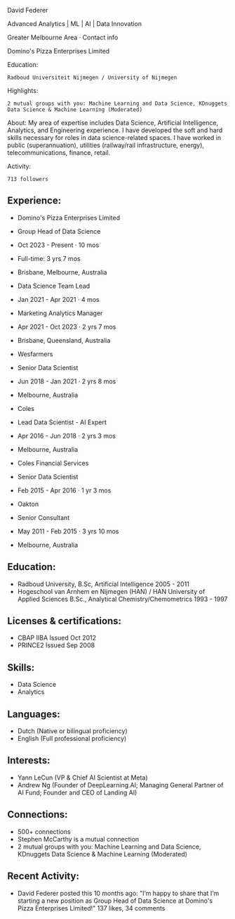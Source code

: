 David Federer

Advanced Analytics | ML | AI | Data Innovation

Greater Melbourne Area · Contact info

Domino's Pizza Enterprises Limited

Education:

    Radboud Universiteit Nijmegen / University of Nijmegen

Highlights:

    2 mutual groups with you: Machine Learning and Data Science, KDnuggets Data Science & Machine Learning (Moderated)

About:
My area of expertise includes Data Science, Artificial Intelligence, Analytics, and Engineering experience. I have developed the soft and hard skills necessary for roles in data science-related spaces. I have worked in public (superannuation), utilities (railway/rail infrastructure, energy), telecommunications, finance, retail.

Activity:

    713 followers

## Experience:
- Domino's Pizza Enterprises Limited
- Group Head of Data Science
- Oct 2023 - Present · 10 mos
- Full-time: 3 yrs 7 mos
- Brisbane, Melbourne, Australia

- Data Science Team Lead
- Jan 2021 - Apr 2021 · 4 mos
- Marketing Analytics Manager
- Apr 2021 - Oct 2023 · 2 yrs 7 mos
- Brisbane, Queensland, Australia

- Wesfarmers
- Senior Data Scientist
- Jun 2018 - Jan 2021 · 2 yrs 8 mos
- Melbourne, Australia
    
- Coles
- Lead Data Scientist - AI Expert
- Apr 2016 - Jun 2018 · 2 yrs 3 mos
- Melbourne, Australia

- Coles Financial Services
- Senior Data Scientist
- Feb 2015 - Apr 2016 · 1 yr 3 mos
    
- Oakton
- Senior Consultant
- May 2011 - Feb 2015 · 3 yrs 10 mos
- Melbourne, Australia

## Education:
- Radboud University, B.Sc, Artificial Intelligence 2005 - 2011
- Hogeschool van Arnhem en Nijmegen (HAN) / HAN University of Applied Sciences
  B.Sc., Analytical Chemistry/Chemometrics 1993 - 1997

## Licenses & certifications:
- CBAP IIBA Issued Oct 2012
- PRINCE2 Issued Sep 2008

## Skills:
- Data Science
- Analytics

## Languages:
- Dutch (Native or bilingual proficiency)
- English (Full professional proficiency)

## Interests:
- Yann LeCun (VP & Chief AI Scientist at Meta)
- Andrew Ng (Founder of DeepLearning.AI; Managing General Partner of AI Fund; Founder and CEO of Landing AI)

## Connections:
- 500+ connections
- Stephen McCarthy is a mutual connection
- 2 mutual groups with you: Machine Learning and Data Science, KDnuggets Data Science & Machine Learning (Moderated)

## Recent Activity:
- David Federer posted this 10 months ago: "I’m happy to share that I’m starting a new position as Group Head of Data Science at Domino's Pizza Enterprises Limited!" 137 likes, 34 comments